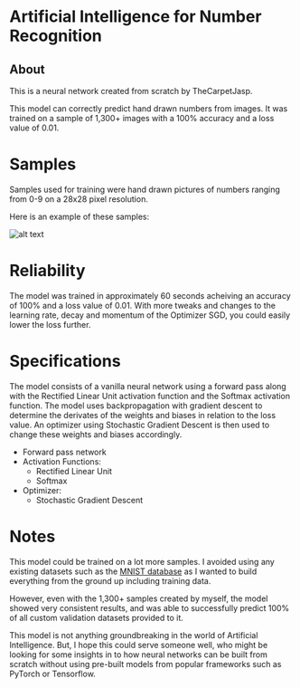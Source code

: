 # Artificial Intelligence for Number Recognition
## About

This is a neural network created from scratch by TheCarpetJasp.

This model can correctly predict hand drawn numbers from images. It was trained on a sample of 1,300+ images with a 100% accuracy and a loss value of 0.01.

# Samples
Samples used for training were hand drawn pictures of numbers ranging from 0-9 on a 28x28 pixel resolution.

Here is an example of these samples:

![alt text](https://upload.wikimedia.org/wikipedia/commons/f/f7/MnistExamplesModified.png)

# Reliability
The model was trained in approximately 60 seconds acheiving an accuracy of 100% and a loss value of 0.01. With more tweaks and changes to the learning rate, decay and momentum of the Optimizer SGD, you could easily lower the loss further.

# Specifications
The model consists of a vanilla neural network using a forward pass along with the Rectified Linear Unit activation function and the Softmax activation function. The model uses backpropagation with gradient descent to determine the derivates of the weights
and biases in relation to the loss value. An optimizer using Stochastic Gradient Descent is then used to change these weights and biases accordingly.
* Forward pass network
* Activation Functions:
   - Rectified Linear Unit
   - Softmax
* Optimizer:
  - Stochastic Gradient Descent

# Notes
This model could be trained on a lot more samples. I avoided using any existing datasets such as the [MNIST database](https://en.wikipedia.org/wiki/MNIST_database) as I wanted to build everything from the ground up including training data.

However, even with the 1,300+ samples created by myself, the model showed very consistent results, and was able to successfully predict 100% of all custom validation datasets provided to it.

This model is not anything groundbreaking in the world of Artificial Intelligence. But, I hope this could serve someone well, who might be looking for some insights in to how neural networks can be built from scratch without using pre-built models from popular frameworks such as PyTorch or Tensorflow.
